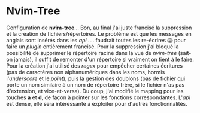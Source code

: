 # Nvim-Tree

Configuration de **nvim-tree**... Bon, au final j'ai juste francisé la suppression et la création de fichiers/répertoires. Le problème est que les messages en anglais sont insérés dans les *api* .... faudrait toutes les re-écrires 😱  pour faire un *plugin* entièrement francisé. Pour la suppression j'ai bloqué la possibilité de supprimer le répertoire racine dans la vue de *nvim-tree* (sait-on jamais), il suffit de remonter d'un répertoire si vraiment on tient à le faire. 
Pour la création j'ai utilisé des *regex* pour empêcher certaines écritures (pas de caractères non alphanumériques dans les noms, hormis l'*underscore* et le *point*), puis la gestion des doublons (pas de fichier qui porte un nom similaire à un nom de répertoire frère, si le fichier n'as pas d'extension, et vice-et-versa). Du coup, j'ai modifié le mapping pour les touches **a** et **d**, de façon à pointer sur les fonctions correspondantes.
L'*api* est dense, elle sera intéressante à exploiter pour d'autres fonctionnalités.
